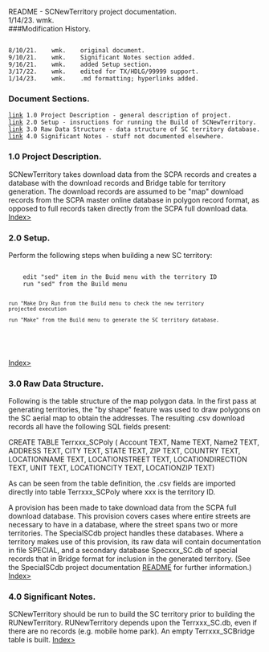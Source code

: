 README - SCNewTerritory project documentation.<br>
	1/14/23.	wmk.<br>
###Modification History.
<pre><code>
8/10/21.	wmk.	original document.
9/10/21.	wmk.	Significant Notes section added.
9/16/21.	wmk.	added Setup section.
3/17/22.	wmk.	edited for TX/HDLG/99999 support.
1/14/23.    wmk.    .md formatting; hyperlinks added.
</code></pre>
<h3 id="IX">Document Sections.</h3>
<pre><code><a href="#1.0">link</a> 1.0 Project Description - general description of project.
<a href="#2.0">link</a> 2.0 Setup - insructions for running the Build of SCNewTerritory.
<a href="#3.0">link</a> 3.0 Raw Data Structure - data structure of SC territory database.
<a href="#4.0">link</a> 4.0 Significant Notes - stuff not documented elsewhere.
</code></pre>

<h3 id="1.0">1.0 Project Description.</h3>
SCNewTerritory takes download data from the SCPA records and creates a
database with the download records and Bridge table for territory generation.
The download records are assumed to be "map" download records from the
SCPA master online database in polygon record format, as opposed to full
records taken directly from the SCPA full download data.<br><a href="#IX">Index></a>

<h3 id="2.0">2.0 Setup.</h3>
Perform the following steps when building a new SC territory:
<pre><code>
	edit "sed" item in the Buid menu with the territory ID
	run "sed" from the Build menu
	
	run "Make Dry Run from the Build menu to check the new territory
	projected execution
	
	run "Make" from the Build menu to generate the SC territory database.
</code></pre>	
<a href="#IX">Index></a>
<h3 id="3.0">3.0 Raw Data Structure.</h3>
Following is the table structure of the map polygon data. In the first
pass at generating territories, the "by shape" feature was used to draw
polygons on the SC aerial map to obtain the addresses. The resulting
.csv download records all have the following SQL fields present:

CREATE TABLE Terrxxx_SCPoly
( Account TEXT, Name TEXT, Name2 TEXT, ADDRESS TEXT, CITY TEXT,
 STATE TEXT, ZIP TEXT, COUNTRY TEXT, LOCATIONNAME TEXT,
 LOCATIONSTREET TEXT, LOCATIONDIRECTION TEXT, UNIT TEXT,
 LOCATIONCITY TEXT, LOCATIONZIP TEXT)

As can be seen from the table definition, the .csv fields are imported
directly into table Terrxxx_SCPoly where xxx is the territory ID.

A provision has been made to take download data from the SCPA full download
database. This provision covers cases where entire streets are necessary
to have in a database, where the street spans two or more territories.
The SpecialSCdb project handles these databases. Where a territory makes
use of this provision, its raw data will contain documentation in
file SPECIAL, and a secondary database Specxxx_SC.db of special records
that in Bridge format for inclusion in the generated territory.
(See the SpecialSCdb project documentation
[README](file:///media/fuse/crostini_67db2e155275fc7e48975519462d5b22a040848a_termina_penguin/GitHub/TerritoriesCB/Projects-Geany/SpecialSCdb/README.html) 
for further information.)
<a href="#IX">Index></a>

<h3 id="4.0">4.0 Significant Notes.</h3>
SCNewTerritory should be run to build the SC territory prior to building
the RUNewTerritory. RUNewTerritory depends upon the Terrxxx_SC.db, even
if there are no records (e.g. mobile home park). An empty Terrxxx_SCBridge
table is built.
<a href="#IX">Index></a>
